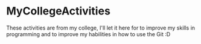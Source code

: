 # MyCollegeActivities
These activities are from my college, I'll let it here for to improve my skills in programming and to improve my habilities in how to use the Git :D
